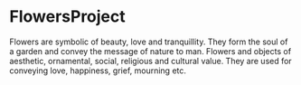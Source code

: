 # FlowersProject
Flowers are symbolic of beauty, love and tranquillity. They form the soul of a garden and convey the message of nature to man. Flowers and objects of aesthetic, ornamental, social, religious and cultural value.
They are used for conveying love, happiness, grief, mourning etc. 